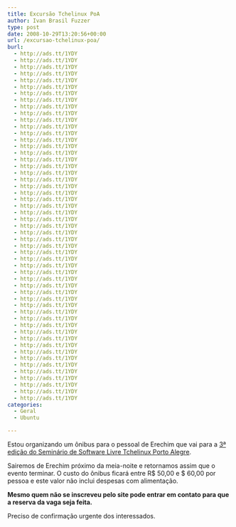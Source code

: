 ```yaml
---
title: Excursão Tchelinux PoA
author: Ivan Brasil Fuzzer
type: post
date: 2008-10-29T13:20:56+00:00
url: /excursao-tchelinux-poa/
burl:
  - http://ads.tt/1YDY
  - http://ads.tt/1YDY
  - http://ads.tt/1YDY
  - http://ads.tt/1YDY
  - http://ads.tt/1YDY
  - http://ads.tt/1YDY
  - http://ads.tt/1YDY
  - http://ads.tt/1YDY
  - http://ads.tt/1YDY
  - http://ads.tt/1YDY
  - http://ads.tt/1YDY
  - http://ads.tt/1YDY
  - http://ads.tt/1YDY
  - http://ads.tt/1YDY
  - http://ads.tt/1YDY
  - http://ads.tt/1YDY
  - http://ads.tt/1YDY
  - http://ads.tt/1YDY
  - http://ads.tt/1YDY
  - http://ads.tt/1YDY
  - http://ads.tt/1YDY
  - http://ads.tt/1YDY
  - http://ads.tt/1YDY
  - http://ads.tt/1YDY
  - http://ads.tt/1YDY
  - http://ads.tt/1YDY
  - http://ads.tt/1YDY
  - http://ads.tt/1YDY
  - http://ads.tt/1YDY
  - http://ads.tt/1YDY
  - http://ads.tt/1YDY
  - http://ads.tt/1YDY
  - http://ads.tt/1YDY
  - http://ads.tt/1YDY
  - http://ads.tt/1YDY
  - http://ads.tt/1YDY
  - http://ads.tt/1YDY
  - http://ads.tt/1YDY
  - http://ads.tt/1YDY
  - http://ads.tt/1YDY
  - http://ads.tt/1YDY
  - http://ads.tt/1YDY
  - http://ads.tt/1YDY
  - http://ads.tt/1YDY
  - http://ads.tt/1YDY
  - http://ads.tt/1YDY
  - http://ads.tt/1YDY
  - http://ads.tt/1YDY
  - http://ads.tt/1YDY
  - http://ads.tt/1YDY
  - http://ads.tt/1YDY
  - http://ads.tt/1YDY
  - http://ads.tt/1YDY
categories:
  - Geral
  - Ubuntu

---
```

Estou organizando um ônibus para o pessoal de Erechim que vai para a [3ª edição do Seminário de Software Livre Tchelinux Porto Alegre][1].
  
Sairemos de Erechim próximo da meia-noite e retornamos assim que o evento terminar. O custo do ônibus ficará entre R$ 50,00 e $ 60,00 por pessoa e este valor não inclui despesas com alimentação.
  
**Mesmo quem não se inscreveu pelo site pode entrar em contato para que a reserva da vaga seja feita.**
  
Preciso de confirmação urgente dos interessados.

 [1]: http://www.tchelinux.org/2008/